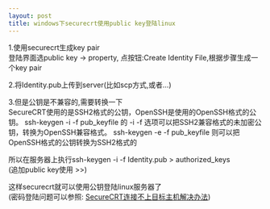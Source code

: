 ```yaml
---
layout: post
title: windows下securecrt使用public key登陆linux
---
```


1.使用securecrt生成key pair<br>
登陆界面选public key -> property, 点按钮:Create Identity File,根据步骤生成一个key pair

2.将Identity.pub上传到server(比如scp方式,或者...)

3.但是公钥是不兼容的,需要转换一下<br>
SecureCRT使用的是SSH2格式的公钥，OpenSSH是使用的OpenSSH格式的公钥。 ssh-keygen -i -f pub\_keyfile 的 -i -f 选项可以把SSH2兼容格式的未加密公钥，转换为OpenSSH兼容格式。 ssh-keygen -e -f pub_keyfile 则可以把OpenSSH格式的公钥转换为SSH2格式的

所以在服务器上执行ssh-keygen -i -f Identity.pub > authorized_keys<br>
(追加public key使用 >>)


这样securecrt就可以使用公钥登陆linux服务器了<br>
(密码登陆问题可以参照: [SecureCRT连接不上目标主机解决办法](http://www.codeif.com/topic/747))